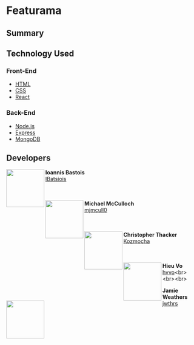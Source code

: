 # Featurama

## Summary

## Technology Used

### Front-End
- [HTML](https://developer.mozilla.org/en-US/docs/Web/HTML)
- [CSS](https://developer.mozilla.org/en-US/docs/Web/CSS)
- [React](https://reactjs.org/)
### Back-End
- [Node.js](https://nodejs.org/en/)
- [Express](https://expressjs.com/)
- [MongoDB](https://www.mongodb.com/)

## Developers

<img align="left" src="https://avatars3.githubusercontent.com/u/19176974?s=460&v=4" width="100" height="100">

**Ioannis Bastois**<br>
[IBatsiois](https://github.com/IBatsios)<br><br><br>

<img align="left" src="https://drive.google.com/file/d/1OUfwjY8Ph6tW5LuWFpRNr-Q3iYUL7jwM/view?usp=sharing" width="100" height="100">

**Michael McCulloch**<br>
[mjmcull0](https://github.com/mjmccull0)<br><br><br>

<img align="left" src="https://avatars1.githubusercontent.com/u/38018429?s=460&v=4" width="100" height="100">

**Christopher Thacker**<br>
[Kozmocha](https://github.com/Kozmocha)<br><br><br>

<img align="left" src="https://avatars1.githubusercontent.com/u/38018429?s=460&v=4" width="100" height="100">

**Hieu Vo**<br>
[hvvo](https://github.com/hvvo")<br><br><br>

<img align="left" src="https://avatars3.githubusercontent.com/u/26640295?s=460&v=4" width="100" height="100">

**Jamie Weathers**<br>
[jwthrs](https://github.com/jwthrs)<br><br><br>

